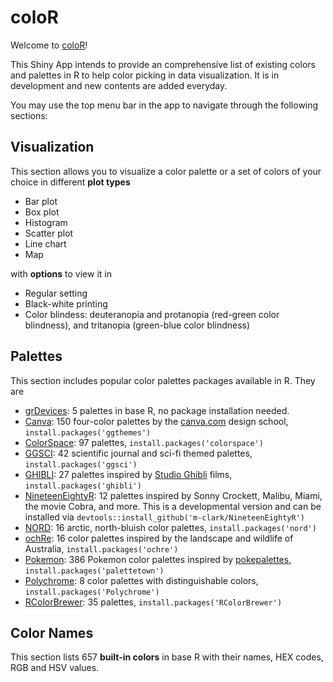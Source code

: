 # coloR
Welcome to [coloR](https://luchen.shinyapps.io/coloR/)!

This Shiny App intends to provide an comprehensive list of existing colors and palettes in R to help color picking in data visualization. It is in development and new contents are added everyday.

You may use the top menu bar in the app to navigate through the following sections:

## Visualization
This section allows you to visualize a color palette or a set of colors of your choice in different **plot types**

  * Bar plot
  * Box plot
  * Histogram
  * Scatter plot
  * Line chart
  * Map

with **options** to view it in

  * Regular setting
  * Black-white printing
  * Color blindess: deuteranopia and protanopia (red-green color blindness), and tritanopia (green-blue color blindness)

## Palettes
This section includes popular color palettes packages available in R. They are

  * [grDevices](https://cran.r-project.org/web/packages/RGraphics/index.html): 5 palettes in base R, no package installation needed.
  * [Canva](https://jrnold.github.io/ggthemes/reference/canva_palettes.html): 150 four-color palettes by the [canva.com](canva.com) design school, `install.packages('ggthemes')`
  * [ColorSpace](https://cran.r-project.org/web/packages/colorspace/vignettes/colorspace.html): 97 palettes, `install.packages('colorspace')`
  * [GGSCI](https://cran.r-project.org/web/packages/ggsci/vignettes/ggsci.html): 42 scientific journal and sci-fi themed palettes, `install.packages('ggsci')`
  * [GHIBLI](https://cran.r-project.org/web/packages/ghibli/vignettes/ghibli.html): 27 palettes inspired by [Studio Ghibli](https://en.wikipedia.org/wiki/Studio_Ghibli) films, `install.packages('ghibli')`
  * [NineteenEightyR](https://github.com/m-clark/NineteenEightyR): 12 palettes inspired by Sonny Crockett, Malibu, Miami, the movie Cobra, and more. This is a developmental version and can be installed via `devtools::install_github('m-clark/NineteenEightyR')`
  * [NORD](https://cran.r-project.org/web/packages/nord/readme/README.html): 16 arctic, north-bluish color palettes, `install.packages('nord')`
  * [ochRe](https://ropensci.org/blog/2017/11/21/ochre/): 16 color palettes inspired by the landscape and wildlife of Australia, `install.packages('ochre')`
  * [Pokemon](https://github.com/timcdlucas/palettetown): 386 Pokemon color palettes inspired by [pokepalettes](https://pokepalettes.com/), `install.packages('palettetown')`
  * [Polychrome](https://cran.r-project.org/web/packages/Polychrome/vignettes/polychrome.html): 8 color palettes with distinguishable colors, `install.packages('Polychrome')`
  * [RColorBrewer](https://cran.r-project.org/web/packages/RColorBrewer/index.html): 35 palettes, `install.packages('RColorBrewer')`

## Color Names
This section lists 657 **built-in colors** in base R with their names, HEX codes, RGB and HSV values.



